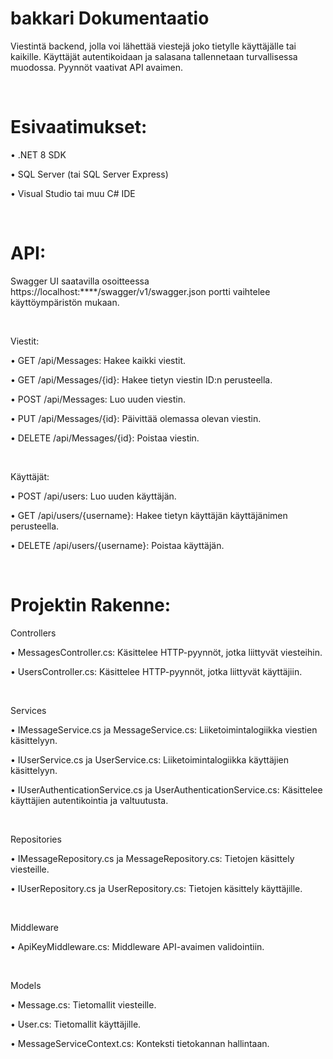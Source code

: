 # bakkari Dokumentaatio 

Viestintä backend, jolla voi lähettää viestejä joko tietylle käyttäjälle tai kaikille.
Käyttäjät autentikoidaan ja salasana tallennetaan turvallisessa muodossa.
Pyynnöt vaativat API avaimen.

<br>

# Esivaatimukset:

 •	.NET 8 SDK

 •	SQL Server (tai SQL Server Express)

 •	Visual Studio tai muu C# IDE

<br> 

# API:

Swagger UI saatavilla osoitteessa https://localhost:****/swagger/v1/swagger.json portti vaihtelee käyttöympäristön mukaan.

<br>

Viestit:

 • GET /api/Messages: Hakee kaikki viestit.

 •	GET /api/Messages/{id}: Hakee tietyn viestin ID:n perusteella.

 •	POST /api/Messages: Luo uuden viestin.

 •	PUT /api/Messages/{id}: Päivittää olemassa olevan viestin.

 •	DELETE /api/Messages/{id}: Poistaa viestin.

<br>

Käyttäjät:

 •	POST /api/users: Luo uuden käyttäjän.

 •	GET /api/users/{username}: Hakee tietyn käyttäjän käyttäjänimen perusteella.

 •	DELETE /api/users/{username}: Poistaa käyttäjän.

 <br>

# Projektin Rakenne:

 Controllers

  •	MessagesController.cs: Käsittelee HTTP-pyynnöt, jotka liittyvät viesteihin.

  •	UsersController.cs: Käsittelee HTTP-pyynnöt, jotka liittyvät käyttäjiin.

  <br>

 Services

  •	IMessageService.cs ja MessageService.cs: Liiketoimintalogiikka viestien käsittelyyn.

  •	IUserService.cs ja UserService.cs: Liiketoimintalogiikka käyttäjien käsittelyyn.

  •	IUserAuthenticationService.cs ja UserAuthenticationService.cs: Käsittelee käyttäjien autentikointia ja valtuutusta.

  <br>

 Repositories

  •	IMessageRepository.cs ja MessageRepository.cs: Tietojen käsittely viesteille.

  •	IUserRepository.cs ja UserRepository.cs: Tietojen käsittely käyttäjille.

  <br>

 Middleware

  •	ApiKeyMiddleware.cs: Middleware API-avaimen validointiin.

  <br>

 Models

  •	Message.cs: Tietomallit viesteille.

  •	User.cs: Tietomallit käyttäjille.
  
  •	MessageServiceContext.cs: Konteksti tietokannan hallintaan.
  <br>
